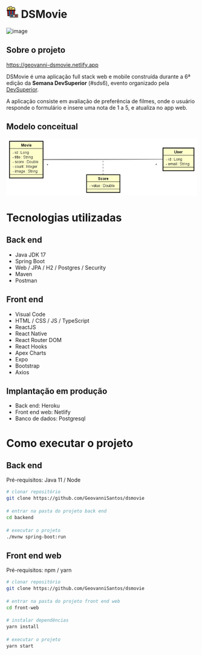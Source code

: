 # ![movie-icon](https://github.com/GeovanniSantos/dsmovie/blob/main/assets/movie.png) DSMovie 

![image](https://github.com/GeovanniSantos/dsmovie/blob/main/assets/animação.gif)

## Sobre o projeto

https://geovanni-dsmovie.netlify.app

DSMovie é uma aplicação full stack web e mobile construída durante a 6ª edição da **Semana DevSuperior** (#sds6), evento organizado pela [DevSuperior](https://devsuperior.com "Site da DevSuperior").

A aplicação consiste em avaliação de preferência de filmes, onde o usuário responde o formulário e insere uma nota de 1 a 5, e atualiza no app web.

## Modelo conceitual
![Modelo Conceitual](https://raw.githubusercontent.com/devsuperior/bds-assets/main/sds/dsmovie-dominio.png)

# Tecnologias utilizadas
## Back end
- Java JDK 17 
- Spring Boot
- Web / JPA / H2 / Postgres / Security
- Maven
- Postman
## Front end
- Visual Code
- HTML / CSS / JS / TypeScript
- ReactJS
- React Native
- React Router DOM
- React Hooks 
- Apex Charts
- Expo
- Bootstrap
- Axios
## Implantação em produção
- Back end: Heroku
- Front end web: Netlify
- Banco de dados: Postgresql

# Como executar o projeto

## Back end
Pré-requisitos: Java 11 / Node

```bash
# clonar repositório
git clone https://github.com/GeovanniSantos/dsmovie

# entrar na pasta do projeto back end
cd backend

# executar o projeto
./mvnw spring-boot:run
```

## Front end web
Pré-requisitos: npm / yarn

```bash
# clonar repositório
git clone https://github.com/GeovanniSantos/dsmovie

# entrar na pasta do projeto front end web
cd front-web

# instalar dependências
yarn install

# executar o projeto
yarn start
```
